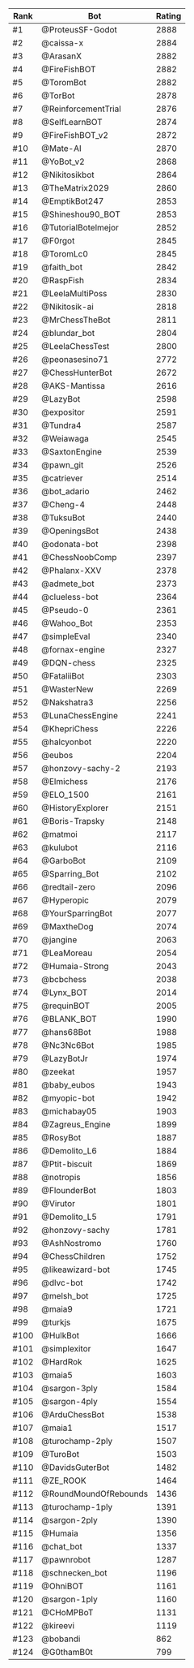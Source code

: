 Rank|Bot|Rating
---|---|---
#1|@ProteusSF-Godot|2888
#2|@caissa-x|2884
#3|@ArasanX|2882
#4|@FireFishBOT|2882
#5|@ToromBot|2882
#6|@TorBot|2878
#7|@ReinforcementTrial|2876
#8|@SelfLearnBOT|2874
#9|@FireFishBOT_v2|2872
#10|@Mate-AI|2870
#11|@YoBot_v2|2868
#12|@Nikitosikbot|2864
#13|@TheMatrix2029|2860
#14|@EmptikBot247|2853
#15|@Shineshou90_BOT|2853
#16|@TutorialBotelmejor|2852
#17|@F0rgot|2845
#18|@ToromLc0|2845
#19|@faith_bot|2842
#20|@RaspFish|2834
#21|@LeelaMultiPoss|2830
#22|@Nikitosik-ai|2818
#23|@MrChessTheBot|2811
#24|@blundar_bot|2804
#25|@LeelaChessTest|2800
#26|@peonasesino71|2772
#27|@ChessHunterBot|2672
#28|@AKS-Mantissa|2616
#29|@LazyBot|2598
#30|@expositor|2591
#31|@Tundra4|2587
#32|@Weiawaga|2545
#33|@SaxtonEngine|2539
#34|@pawn_git|2526
#35|@catriever|2514
#36|@bot_adario|2462
#37|@Cheng-4|2448
#38|@TuksuBot|2440
#39|@OpeningsBot|2438
#40|@odonata-bot|2398
#41|@ChessNoobComp|2397
#42|@Phalanx-XXV|2378
#43|@admete_bot|2373
#44|@clueless-bot|2364
#45|@Pseudo-0|2361
#46|@Wahoo_Bot|2353
#47|@simpleEval|2340
#48|@fornax-engine|2327
#49|@DQN-chess|2325
#50|@FataliiBot|2303
#51|@WasterNew|2269
#52|@Nakshatra3|2256
#53|@LunaChessEngine|2241
#54|@KhepriChess|2226
#55|@halcyonbot|2220
#56|@eubos|2204
#57|@honzovy-sachy-2|2193
#58|@Elmichess|2176
#59|@ELO_1500|2161
#60|@HistoryExplorer|2151
#61|@Boris-Trapsky|2148
#62|@matmoi|2117
#63|@kulubot|2116
#64|@GarboBot|2109
#65|@Sparring_Bot|2102
#66|@redtail-zero|2096
#67|@Hyperopic|2079
#68|@YourSparringBot|2077
#69|@MaxtheDog|2074
#70|@jangine|2063
#71|@LeaMoreau|2054
#72|@Humaia-Strong|2043
#73|@bcbchess|2038
#74|@Lynx_BOT|2014
#75|@requinBOT|2005
#76|@BLANK_BOT|1990
#77|@hans68Bot|1988
#78|@Nc3Nc6Bot|1985
#79|@LazyBotJr|1974
#80|@zeekat|1957
#81|@baby_eubos|1943
#82|@myopic-bot|1942
#83|@michabay05|1903
#84|@Zagreus_Engine|1899
#85|@RosyBot|1887
#86|@Demolito_L6|1884
#87|@Ptit-biscuit|1869
#88|@notropis|1856
#89|@FlounderBot|1803
#90|@Virutor|1801
#91|@Demolito_L5|1791
#92|@honzovy-sachy|1781
#93|@AshNostromo|1760
#94|@ChessChildren|1752
#95|@likeawizard-bot|1745
#96|@dlvc-bot|1742
#97|@melsh_bot|1725
#98|@maia9|1721
#99|@turkjs|1675
#100|@HulkBot|1666
#101|@simplexitor|1647
#102|@HardRok|1625
#103|@maia5|1603
#104|@sargon-3ply|1584
#105|@sargon-4ply|1554
#106|@ArduChessBot|1538
#107|@maia1|1517
#108|@turochamp-2ply|1507
#109|@TuroBot|1503
#110|@DavidsGuterBot|1482
#111|@ZE_ROOK|1464
#112|@RoundMoundOfRebounds|1436
#113|@turochamp-1ply|1391
#114|@sargon-2ply|1390
#115|@Humaia|1356
#116|@chat_bot|1337
#117|@pawnrobot|1287
#118|@schnecken_bot|1196
#119|@OhniBOT|1161
#120|@sargon-1ply|1160
#121|@CHoMPBoT|1131
#122|@kireevi|1119
#123|@bobandi|862
#124|@G0thamB0t|799
